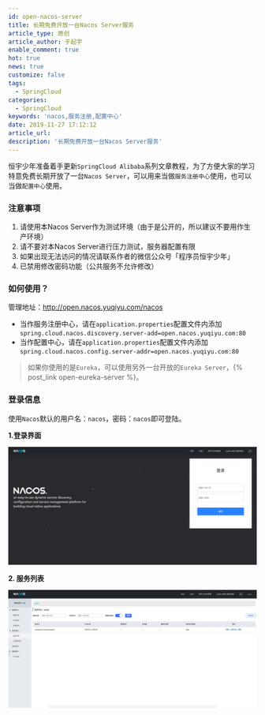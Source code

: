 ```yaml
---
id: open-nacos-server
title: 长期免费开放一台Nacos Server服务
article_type: 原创
article_author: 于起宇
enable_comment: true
hot: true
news: true
customize: false
tags:
  - SpringCloud
categories:
  - SpringCloud
keywords: 'nacos,服务注册,配置中心'
date: 2019-11-27 17:12:12
article_url:
description: '长期免费开放一台Nacos Server服务'
---
```

恒宇少年准备着手更新`SpringCloud Alibaba`系列文章教程，为了方便大家的学习特意免费长期开放了一台`Nacos Server`，可以用来当做`服务注册中心`使用，也可以当做`配置中心`使用。

<!--more-->

### 注意事项
1. 请使用本Nacos Server作为测试环境（由于是公开的，所以建议不要用作生产环境）
2. 请不要对本Nacos Server进行压力测试，服务器配置有限
3. 如果出现无法访问的情况请联系作者的微信公众号「程序员恒宇少年」
4. 已禁用修改密码功能（公共服务不允许修改）

### 如何使用？

管理地址：http://open.nacos.yuqiyu.com/nacos

- 当作服务注册中心，请在`application.properties`配置文件内添加`spring.cloud.nacos.discovery.server-add=open.nacos.yuqiyu.com:80`
- 当作配置中心，请在`application.properties`配置文件内添加`spring.cloud.nacos.config.server-addr=open.nacos.yuqiyu.com:80`

> 如果你使用的是`Eureka`，可以使用另外一台开放的`Eureka Server`，{% post_link open-eureka-server %}。

### 登录信息
使用`Nacos`默认的用户名：`nacos`，密码：`nacos`即可登陆。

**1.登录界面**

![](/images/post/open-nacos-server-1.png)

**2. 服务列表**

![](/images/post/open-nacos-server-2.png)

